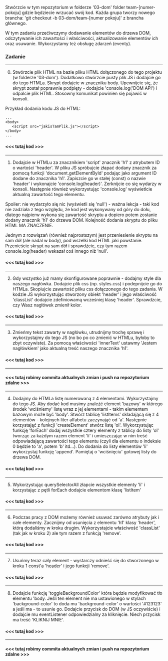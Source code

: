 Stwórzcie w tym repozytorium w folderze '03-dom' folder team-[numer-pokoju] gdzie będziecie wrzucać swój kod. Każda grupa tworzy nowego brancha: 'git checkout -b 03-dom/team-[numer pokoju]' z brancha głównego.

W tym zadaniu przećiwczymy dodawanie elementów do drzewa DOM, odczytywanie ich zawartości i właściwości, aktualizowanie elementów ich oraz usuwanie. Wykorzystamy też obsługę zdarzeń (eventy).

### Zadanie

---

0.  Stwórzcie plik HTML na bazie pliku HTML dołączonego do tego projektu (w folderze '03-dom').
    Dodatkowo stwórzcie pusty plik JS i dodajcie go do tego HTMLa. Skrypt dodajcie w znaczniku body.
    Upewnijcie się, że skrypt został poprawnie podpięty - dodajcie 'console.log('DOM API') i odpalcie plik HTML. Stosowny komunikat powinien się pojawić w konsoli.

Przykład dodania kodu JS do HTML:

```
...
<body>
   <script src="jakisTamPlik.js"></script>
</body>
...
```

#### <<< tutaj kod >>>

---

1. Dodajcie w HTMLu za znacznikiem 'script' znacznik 'h1' z atrybutem ID o wartości 'header'. W pliku JS spróbujcie złapać dodany znacznik za pomocą funkcji 'document.getElementById' podając jako argument ID dodane do znacznika 'h1'. Zapiszcie go w stałej (const) o nazwie 'header' i wykonajcie 'console.log(header)'. Zerknijcie co się wydarzy w konsoli. Następnie również wykorzystując 'console.log' wyświetlcie aktualną zawartość tego elementu.

Spoiler: nie wydarzyło się nic (wyświetli się 'null') - ważna lekcja - taki kod nie zadziała z tego względu, że kod jest wykonywany od góry do dołu, dlatego najpierw wykona się zawartość skryptu a dopiero potem zostanie dodany znacznik 'h1' do drzewa DOM. Kolejność dodania skryptu do pliku HTML MA ZNACZENIE.

Jednym z rozwiązań (również najprostszym) jest przeniesienie skryptu na sam dół (ale nadal w body), pod wszelki kod HTML jaki powstanie.
Przenieście skrypt na sam dół i sprawdźcie, czy tym razem console.log(header) wskazał coś innego niż 'null'.

#### <<< tutaj kod >>>

---

2. Gdy wszystko już mamy skonfigurowane poprawnie - dodajmy style dla naszego nagłówka. Dodajcie plik css (np. styles.css) i podepnijcie go do HTMLa. Skopiujcie zawartość pliku css dołączonego do tego zadania.
   W kodzie JS wykorzystując stworzony obiekt 'header' i jego właściwość 'classList' dodajcie zdefiniowamą wcześniej klasę 'header'.
   Sprawdzcie, czy Wasz nagłówek zmienił kolor.

#### <<< tutaj kod >>>

---

3. Zmieńmy tekst zawarty w nagłówku, utrudnijmy trochę sprawę i wykorzystajmy do tego JS (no bo po co zmienić w HTMLu, byłoby to zbyt oczywiste). Za pomocą właściwości 'innerText' ustawmy 'Jestem nagłówkiem' jako aktualną treść naszego znacznika 'h1'.

#### <<< tutaj kod >>>

---

#### <<< tutaj robimy commita aktualnych zmian i push na repozytorium zdalne >>>

---

4. Dodajmy do HTMLa listę numerowaną z 4 elementami. Wykorzystajmy do tego JS. Aby dodać kod musimy znaleźć element 'bazowy' w którego środek 'wciśniemy' listę wraz z jej elementami - takim elementem bazowym może być 'body'.
   Stwórz tablicę 'listItems' składającą się z 4 elementów - kolejnych liter alfabetu zaczynająć od 'a'. Następnie korzystająć z funkcji 'createElement' stwórz listę 'ol'. Wykorzystując funkcję 'forEach' dodaj wszystkie cztery elementy z tablicy do listy 'ol' tworząc za każdym razem element 'li' i umieszczając w nim treść odpowiadającą zawartości tego elementu (czyli dla elementu o indeksie 0 będzie to 'a', potem 'b' itd...). Do dodania do listy elementów 'li' wykorzystaj funkcję 'append'. Pamiętaj o 'wciśnięciu' gotowej listy do drzewa DOM.

#### <<< tutaj kod >>>

---

5. Wykorzystując querySelectorAll złapcie wszystkie elementy 'li' i korzystając z pętli forEach dodajcie elementom klasę 'listItem'

#### <<< tutaj kod >>>

---

6. Podczas pracy z DOM możemy również usuwać zarówno atrybuty jak i całe elementy. Zacznijmy od usunięcia z elementu 'h1' klasy 'header', którą dodaliśmy w kroku drugim. Wykorzystajcie właściwość 'classList' (tak jak w kroku 2) ale tym razem z funkcją 'remove'.

#### <<< tutaj kod >>>

---

7. Usuńmy teraz cały element - wystarczy odnieść się do stworzonego w kroku 1 const'a 'header' i jego funkcji 'remove'.

#### <<< tutaj kod >>>

---

8. Dodajcie funkcję 'toggleBackgroundColor' która będzie modyfikować tło elementu 'body. Jeśli ten element nie ma ustawionego w stylach 'background-color' to doda mu 'background-color' o wartości '#123123' a jeśli ma - to usunie go. Dodajcie przycisk do DOM (w JS oczywiście) i dodajcie mu eventListener odpowiedzialny za kliknięcie. Niech przycisk ma treść 'KLIKNIJ MNIE'.

#### <<< tutaj kod >>>

---

#### <<< tutaj robimy commita aktualnych zmian i push na repozytorium zdalne >>>
